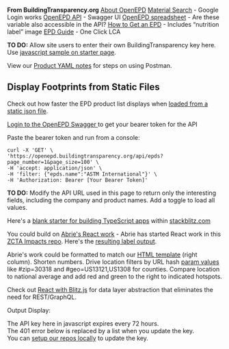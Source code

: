 **From BuildingTransparency.org**
[About OpenEPD](https://www.buildingtransparency.org/programs/openepd/)
[Material Search](https://buildingtransparency.org/ec3/material-search) - Google Login works
[OpenEPD API](https://openepd.buildingtransparency.org/) - Swagger UI
<a href="https://docs.google.com/spreadsheets/d/1q2TW0GlLlK7yH3k5TSsWGmXyL94KPI9VUWWv9vid63A/edit">OpenEPD spreadsheet</a> - Are these variable also accessible in the API?
<a href="https://buildingtransparency.org/ec3/creator-contacts/epds">How to Get an EPD</a> - Includes  “nutrition label” image
<a href="https://www.oneclicklca.com/simple-epd-guide/" target="epdGuide">EPD Guide</a> - One Click LCA<br>

<b>TO DO:</b> Allow site users to enter their own BuildingTransparency key here. Use [javascript sample on starter page](../../../localsite/start/steps/).


View our [Product YAML notes](../product/) for steps on using Postman.  


## Display Footprints from Static Files

Check out how faster the EPD product list displays when <a href="../../../community/resources/diffbot/#feed=epd">loaded from a static json file</a>. 

<!--
<a href="../../products/#show=openepd">View Feed on Map</a> (allow 8 seconds) - also now 401 (Unauthorized) 
-->

<!--
By using a static json file, we'll load 30,000+ records (775K) in a quarter of a second, similar to the <a href="https://publictreemap.org">Santa Monica tree inventory</a>.
-->

<a href="https://openepd.buildingtransparency.org/#/epds/get_epds_id">Login to the OpenEPD Swagger </a> to get your bearer token for the  API

Paste the bearer token and run from a console:

	curl -X 'GET' \
	'https://openepd.buildingtransparency.org/api/epds?page_number=1&page_size=100' \
	-H 'accept: application/json' \
	-H 'filter: {"epds.name":"ASTM International"}' \
	-H 'Authorization: Bearer [Your Bearer Token]'

<!--
We recomend saving your own private desktop swagger file with your API commands. Coordinate updates with Loren.
-->

<b>TO DO:</b> Modify the API URL used in this page to return only the interesting fields, including the company and product names. Add a toggle to load all values.

<!--
Phil wrote: Soft search terms is a feature where we *delete* search terms if there are zero returns.  It's not really what you want in an API. 
-->

Here's a [blank starter for building TypeScript apps](https://stackblitz.com/edit/typescript) within [stackblitz.com](https://stackblitz.com)

You could build on <a href="../../../community/projects/#widgets">Abrie's React work</a> - Abrie has started React work in this <a href="https://github.com/abrie/zctaimpacts">ZCTA Impacts repo</a>. Here's the <a href="https://zctaimpacts.abrie.dev/#zip=30318">resulting label output</a>. 


Abrie's work could be formatted to match our [HTML template](../../io/template/) (right column). Shorten numbers. Drive location filters by URL hash [param values](../../localsite/) like #zip=30318 and #geo=US13121,US1308 for counties. Compare location to national average and add red and green to the right to indicated hotspots.

Check out [React with Blitz.js](https://blitzjs.com) for data layer abstraction that eliminates the need for REST/GraphQL.

Output Display:
<div id="urlDisplay" style="overflow-wrap: break-word;">
The API key here in javascript expires every 72 hours.<br>
The 401 error below is replaced by a list when you update the key.<br>
You can <a href="../../../localsite/start/steps/">setup our repos locally</a> to update the key.<br><br>
</div>

<div id="clickToExpand" style="display:none">Click bars to expand</div>